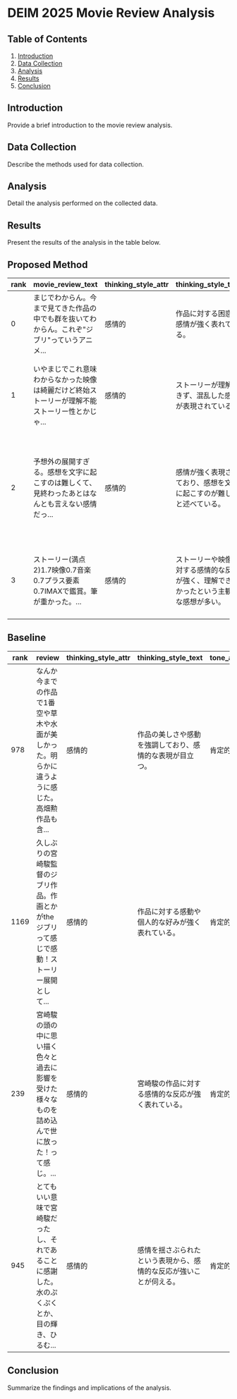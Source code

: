 # DEIM 2025 Movie Review Analysis

## Table of Contents
1. [Introduction](#introduction)
2. [Data Collection](#data-collection)
3. [Analysis](#analysis)
4. [Results](#results)
5. [Conclusion](#conclusion)

## Introduction
Provide a brief introduction to the movie review analysis.

## Data Collection
Describe the methods used for data collection.

## Analysis
Detail the analysis performed on the collected data.

## Results
Present the results of the analysis in the table below.


## Proposed Method
|rank| movie_review_text| thinking_style_attr | thinking_style_text | tone_attr | tone_text| information_view_attr | information_view_text | expression_style_attr | expression_style_text| overall_personality | similarity | thinking_style_score | tone_score | expression_style_score | information_view_score | total_score |
|-|---|-|-|-|-|-|--|-|-|-|--|--|--|--|--|-|
| 0 | まじでわからん。今まで見てきた作品の中でも群を抜いてわからん。これぞ"ジブリ"っていうアニメ... | 感情的| 作品に対する困惑や感情が強く表れている。| 否定的| 理解できないという否定的な感情が強調されている。 | 詳細志向| 作品の細部や過去作との関連に注目している。 | カジュアル | 口語的な表現が多く、感情を率直に表現している。 | NaN | 0.893911 | 0.900305| 0.922187 | 0.937889 | 0.0| 2.760380|
| 1 | いやまじでこれ意味わからなかった映像は綺麗だけど終始ストーリーが理解不能ストーリー性とかじゃ... | 感情的| ストーリーが理解できず、混乱した感情が表現されている。 | 否定的| 映像は綺麗だが、ストーリーに対する不満が強く表れている。 | 詳細志向| 作品の背景や関連性について考察しているが、理解できなかったという点が強調されている。 | カジュアル | 口語的な表現が多く、感情を率直に表現している。 | NaN | 0.892382 | 0.902244| 0.880834 | 0.937889 | 0.0| 2.720967|
| 2 | 予想外の展開すぎる。感想を文字に起こすのは難しくて、見終わったあとはなんとも言えない感情だっ... | 感情的| 感情が強く表現されており、感想を文字に起こすのが難しいと述べている。 | 肯定的| 宮崎駿の集大成としての評価が高く、わくわくしたというポジティブな感情が伝わる。 | 評価不能| 具体的な詳細や大局的な視点についての言及が不足している。| カジュアル | 感情的な表現が多く、カジュアルな言い回しが見受けられる。 | NaN | 0.901635 | 0.889941| 0.000000 | 0.987295 | 0.0| 1.877236|
| 3 | ストーリー(満点2)1.7映像0.7音楽0.7プラス要素0.7IMAXで鑑賞。筆が重かった。... | 感情的| ストーリーや映像に対する感情的な反応が強く、理解できなかったという主観的な感想が多い。 | 否定的| 全体的に楽しめなかったという否定的な感情が表れている。 | 詳細志向| 具体的な要素やシーンについて言及しており、細部に対する関心が見られる。| カジュアル | 感情を率直に表現しており、カジュアルな言葉遣いが感じられる。 | NaN | 0.896071 | 0.000000| 0.932516 | 0.944026 | 0.0| 1.876541|


## Baseline


| rank | review | thinking_style_attr | thinking_style_text | tone_attr | tone_text | information_view_attr | information_view_text | expression_style_attr | expression_style_text | overall_personality | similarity | thinking_style_score | tone_score | expression_style_score | information_view_score | total_score |
|--|--|-|-|-|-|-|-|-|-|-|--|--|--|--|--|-|
| 978  | なんか今までの作品で1番空や草木や水面が美しかった。明らかに違うように感じた。高畑勲作品も含... | 感情的 | 作品の美しさや感動を強調しており、感情的な表現が目立つ。 | 肯定的 | 全体的に作品に対する高い評価と感動が表れている。 | 詳細志向 | 具体的な要素（空や草木、水面）に言及し、作品の美しさを詳細に述べている。 | カジュアル | 親しみやすい言葉遣いで、感情を率直に表現している。 | NaN | 1.000000 | 0.0 | 0.0 | 0.000000 | 0.0 | 0.000000 |
| 1169 | 久しぶりの宮崎駿監督のジブリ作品。作画とかがtheジブリって感じで感動！ストーリー展開として... | 感情的 | 作品に対する感動や個人的な好みが強く表れている。 | 肯定的 | 全体的に作品に対する好意的な感想が述べられている。 | 詳細志向 | ストーリーの理解や作画の細部に対する言及がある。 | カジュアル | 親しみやすい言葉遣いで感想が表現されている。 | NaN | 0.911984 | 0.0 | 0.0 | 0.000000 | 0.0 | 0.000000 |
| 239  | 宮崎駿の頭の中に思い描く色々と過去に影響を受けた様々なものを詰め込んで世に放った！って感じ。... | 感情的 | 宮崎駿の作品に対する感情的な反応が強く表れている。 | 肯定的 | 作品の美しさや影響を受けたことに対するポジティブな感情が伝わる。 | 詳細志向 | 具体的な作品の要素や過去作との関連について言及している。 | カジュアル | 親しみやすい言葉遣いで感情を表現している。 | NaN | 0.910692 | 0.0 | 0.0 | 0.926096 | 0.0 | 0.926096 |
| 945  | とてもいい意味で宮崎駿だったし、それであることに感謝した。水のぷくぷくとか、目の輝き、ひるむ... | 感情的 | 感情を揺さぶられたという表現から、感情的な反応が強いことが伺える。 | 肯定的 | 全体的にポジティブな感情が表現されており、感謝の気持ちが強い。 | 詳細志向 | 具体的な要素（キャラデザインや動作）に言及しており、詳細に注目している。 | カジュアル | 親しみやすい言葉遣いで、カジュアルな表現が多い。 | NaN | 0.907242 | 0.0 | 0.0 | 0.942405 | 0.0 | 0.942405 |

## Conclusion
Summarize the findings and implications of the analysis.